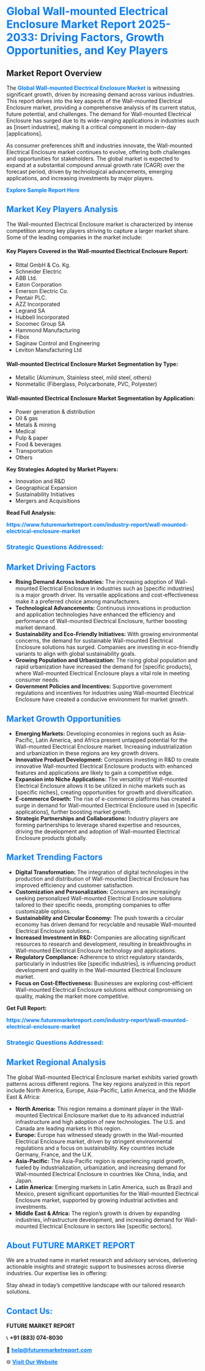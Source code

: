 <h1 style="color: #007BFF;">Global Wall-mounted Electrical Enclosure Market Report 2025-2033: Driving Factors, Growth Opportunities, and Key Players</h1>

<section id="overview">
<h2>Market Report Overview</h2>
<p>The <a href="https://www.futuremarketreport.com/industry-report/wall-mounted-electrical-enclosure-market" style="color: #007BFF; text-decoration: none;"><strong>Global Wall-mounted Electrical Enclosure Market</strong></a> is witnessing significant growth, driven by increasing demand across various industries. This report delves into the key aspects of the Wall-mounted Electrical Enclosure market, providing a comprehensive analysis of its current status, future potential, and challenges. The demand for Wall-mounted Electrical Enclosure has surged due to its wide-ranging applications in industries such as [insert industries], making it a critical component in modern-day [applications].</p>
<p>As consumer preferences shift and industries innovate, the Wall-mounted Electrical Enclosure market continues to evolve, offering both challenges and opportunities for stakeholders. The global market is expected to expand at a substantial compound annual growth rate (CAGR) over the forecast period, driven by technological advancements, emerging applications, and increasing investments by major players.</p>
</section>

<section id="overview">
<p><a href="https://www.futuremarketreport.com/request-sample/reportId=55509" style="color: #007BFF; text-decoration: none;"><strong>Explore Sample Report Here</strong></a></p>
</section>

<section id="key-players">
<h2 style="color: #007BFF;">Market Key Players Analysis</h2>
<p>The Wall-mounted Electrical Enclosure market is characterized by intense competition among key players striving to capture a larger market share. Some of the leading companies in the market include:</p>
<h4>Key Players Covered in the Wall-mounted Electrical Enclosure Report:</h4>
<ul><li>Rittal GmbH &amp; Co. Kg.</li><li>Schneider Electric</li><li>ABB Ltd.</li><li>Eaton Corporation</li><li>Emerson Electric Co.</li><li>Pentair PLC.</li><li>AZZ Incorporated</li><li>Legrand SA</li><li>Hubbell Incorporated</li><li>Socomec Group SA</li><li>Hammond Manufacturing</li><li>Fibox</li><li>Saginaw Control and Engineering</li><li>Leviton Manufacturing Ltd</li></ul>
<h4>Wall-mounted Electrical Enclosure Market Segmentation by Type:</h4>
<ul><li>Metallic (Aluminum, Stainless steel, mild steel, others)</li><li>Nonmetallic (Fiberglass, Polycarbonate, PVC, Polyester)</li></ul>

<h4>Wall-mounted Electrical Enclosure Market Segmentation by Application:</h4>
<ul><li>Power generation &amp; distribution</li><li>Oil &amp; gas</li><li>Metals &amp; mining</li><li>Medical</li><li>Pulp &amp; paper</li><li>Food &amp; beverages</li><li>Transportation</li><li>Others</li></ul>
<p><strong>Key Strategies Adopted by Market Players:</strong></p>
<ul>
<li>Innovation and R&D</li>
<li>Geographical Expansion</li>
<li>Sustainability Initiatives</li>
<li>Mergers and Acquisitions</li>
</ul>
</section>

<section>
<p><strong>Read Full Analysis: </strong></p><a href="https://www.futuremarketreport.com/industry-report/wall-mounted-electrical-enclosure-market" style="color: #007BFF; text-decoration: none;"><strong>https://www.futuremarketreport.com/industry-report/wall-mounted-electrical-enclosure-market</strong></a>
<h3 style="color: #007BFF;">Strategic Questions Addressed:</h3>
</section>

<section id="driving-factors">
<h2 style="color: #007BFF;">Market Driving Factors</h2>
<ul>
<li><strong>Rising Demand Across Industries:</strong> The increasing adoption of Wall-mounted Electrical Enclosure in industries such as [specific industries] is a major growth driver. Its versatile applications and cost-effectiveness make it a preferred choice among manufacturers.</li>
<li><strong>Technological Advancements:</strong> Continuous innovations in production and application technologies have enhanced the efficiency and performance of Wall-mounted Electrical Enclosure, further boosting market demand.</li>
<li><strong>Sustainability and Eco-Friendly Initiatives:</strong> With growing environmental concerns, the demand for sustainable Wall-mounted Electrical Enclosure solutions has surged. Companies are investing in eco-friendly variants to align with global sustainability goals.</li>
<li><strong>Growing Population and Urbanization:</strong> The rising global population and rapid urbanization have increased the demand for [specific products], where Wall-mounted Electrical Enclosure plays a vital role in meeting consumer needs.</li>
<li><strong>Government Policies and Incentives:</strong> Supportive government regulations and incentives for industries using Wall-mounted Electrical Enclosure have created a conducive environment for market growth.</li>
</ul>
</section>

<section id="growth-opportunities">
<h2 style="color: #007BFF;">Market Growth Opportunities</h2>
<ul>
<li><strong>Emerging Markets:</strong> Developing economies in regions such as Asia-Pacific, Latin America, and Africa present untapped potential for the Wall-mounted Electrical Enclosure market. Increasing industrialization and urbanization in these regions are key growth drivers.</li>
<li><strong>Innovative Product Development:</strong> Companies investing in R&D to create innovative Wall-mounted Electrical Enclosure products with enhanced features and applications are likely to gain a competitive edge.</li>
<li><strong>Expansion into Niche Applications:</strong> The versatility of Wall-mounted Electrical Enclosure allows it to be utilized in niche markets such as [specific niches], creating opportunities for growth and diversification.</li>
<li><strong>E-commerce Growth:</strong> The rise of e-commerce platforms has created a surge in demand for Wall-mounted Electrical Enclosure used in [specific applications], further boosting market growth.</li>
<li><strong>Strategic Partnerships and Collaborations:</strong> Industry players are forming partnerships to leverage shared expertise and resources, driving the development and adoption of Wall-mounted Electrical Enclosure products globally.</li>
</ul>
</section>

<section id="trending-factors">
<h2 style="color: #007BFF;">Market Trending Factors</h2>
<ul>
<li><strong>Digital Transformation:</strong> The integration of digital technologies in the production and distribution of Wall-mounted Electrical Enclosure has improved efficiency and customer satisfaction.</li>
<li><strong>Customization and Personalization:</strong> Consumers are increasingly seeking personalized Wall-mounted Electrical Enclosure solutions tailored to their specific needs, prompting companies to offer customizable options.</li>
<li><strong>Sustainability and Circular Economy:</strong> The push towards a circular economy has driven demand for recyclable and reusable Wall-mounted Electrical Enclosure solutions.</li>
<li><strong>Increased Investment in R&D:</strong> Companies are allocating significant resources to research and development, resulting in breakthroughs in Wall-mounted Electrical Enclosure technology and applications.</li>
<li><strong>Regulatory Compliance:</strong> Adherence to strict regulatory standards, particularly in industries like [specific industries], is influencing product development and quality in the Wall-mounted Electrical Enclosure market.</li>
<li><strong>Focus on Cost-Effectiveness:</strong> Businesses are exploring cost-efficient Wall-mounted Electrical Enclosure solutions without compromising on quality, making the market more competitive.</li>
</ul>
</section>

<section>
<p><strong>Get Full Report: </strong></p><a href="https://www.futuremarketreport.com/industry-report/wall-mounted-electrical-enclosure-market" style="color: #007BFF; text-decoration: none;"><strong>https://www.futuremarketreport.com/industry-report/wall-mounted-electrical-enclosure-market</strong></a>
<h3 style="color: #007BFF;">Strategic Questions Addressed:</h3>
</section>


<section id="regional-analysis">
<h2 style="color: #007BFF;">Market Regional Analysis</h2>
<p>The global Wall-mounted Electrical Enclosure market exhibits varied growth patterns across different regions. The key regions analyzed in this report include North America, Europe, Asia-Pacific, Latin America, and the Middle East & Africa:</p>
<ul>
<li><strong>North America:</strong> This region remains a dominant player in the Wall-mounted Electrical Enclosure market due to its advanced industrial infrastructure and high adoption of new technologies. The U.S. and Canada are leading markets in this region.</li>
<li><strong>Europe:</strong> Europe has witnessed steady growth in the Wall-mounted Electrical Enclosure market, driven by stringent environmental regulations and a focus on sustainability. Key countries include Germany, France, and the U.K.</li>
<li><strong>Asia-Pacific:</strong> The Asia-Pacific region is experiencing rapid growth, fueled by industrialization, urbanization, and increasing demand for Wall-mounted Electrical Enclosure in countries like China, India, and Japan.</li>
<li><strong>Latin America:</strong> Emerging markets in Latin America, such as Brazil and Mexico, present significant opportunities for the Wall-mounted Electrical Enclosure market, supported by growing industrial activities and investments.</li>
<li><strong>Middle East & Africa:</strong> The region’s growth is driven by expanding industries, infrastructure development, and increasing demand for Wall-mounted Electrical Enclosure in sectors like [specific sectors].</li>
</ul>
</section>

<footer>
<h2 style="color: #007BFF;">About FUTURE MARKET REPORT</h2>
<p>We are a trusted name in market research and advisory services, delivering actionable insights and strategic support to businesses across diverse industries. Our expertise lies in offering:</p>

<p>Stay ahead in today’s competitive landscape with our tailored research solutions.</p>

<h2 style="color: #007BFF;">Contact Us:</h2>
<p><strong>FUTURE MARKET REPORT</strong></p>
<p>📞 <strong>+91 (883) 074-8030</strong></p>
<p>📧 <strong><a href="mailto:help@futuremarketreport.com" style="color: #007BFF;">help@futuremarketreport.com</a></strong></p>
<p>🌐 <strong><a href="https://www.futuremarketreport.com/" style="color: #007BFF;">Visit Our Website</a></strong></p>
</footer>